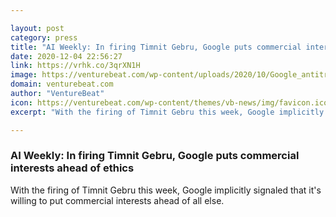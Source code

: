 ```yaml
---

layout: post
category: press
title: "AI Weekly: In firing Timnit Gebru, Google puts commercial interests ahead of ethics"
date: 2020-12-04 22:56:27
link: https://vrhk.co/3qrXN1H
image: https://venturebeat.com/wp-content/uploads/2020/10/Google_antitrust.jpg?w=1200&strip=all
domain: venturebeat.com
author: "VentureBeat"
icon: https://venturebeat.com/wp-content/themes/vb-news/img/favicon.ico
excerpt: "With the firing of Timnit Gebru this week, Google implicitly signaled that it's willing to put commercial interests ahead of all else."

---
```


### AI Weekly: In firing Timnit Gebru, Google puts commercial interests ahead of ethics

With the firing of Timnit Gebru this week, Google implicitly signaled that it's willing to put commercial interests ahead of all else.